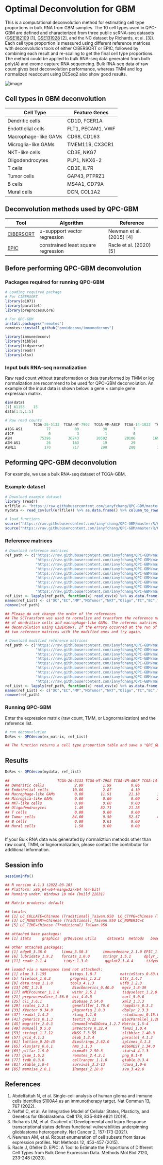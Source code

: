 # Optimal Deconvolution for GBM   


This is a computational deconvolution method for estimating cell type proportions in bulk RNA from GBM samples. The 10 cell types used in QPC-GBM are defined and characterized from three public scRNA-seq datasets ([GSE182109](https://www.ncbi.nlm.nih.gov/geo/query/acc.cgi?acc=GSE182109) [1], [GSE131928](https://www.ncbi.nlm.nih.gov/geo/query/acc.cgi?acc=GSE131928) [2], and the NC dataset by Richards, et al. [3]). Each cell type proportion is measured using different reference matrices with deconvolution tools of either CIBERSORT or EPIC, followed by combining each result and re-scaling to get the final cell type proportions. The method could be applied to bulk RNA-seq data generated from both poly(A) and exome capture RNA sequencing. Bulk RNA-seq data of raw count gives best deconvolution performance, whereas TMM and log normalized readcount using DESeq2 also show good results.
                         
     
![image](https://github.com/ianyfchang/QPC-GBM/blob/master/Fig/Github_fig.jpg)

                                       
## Cell types in GBM deconvolution
| Cell Type | Feature Genes
| --------- | --------------
|Dendritic cells|CD1D, FCER1A
|Endothelial cells|FLT1, PECAM1, VWF
|Macrophage-like GAMs|CD68, CD163
|Microglia-like GAMs|TMEM119, CX3CR1
|NKT-like cells|CD3E, NKG7
|Oligodendrocytes|PLP1, NKX6-2
|T cells |CD3E, IL7R
|Tumor cells|GAP43, PTPRZ1
|B cells|MS4A1, CD79A
|Mural cells|DCN, COL1A2


## Deconvolution methods used by QPC-GBM
| Tool | Algorithm | Reference
| ---- | --------- | ----------
| [CIBERSORT](https://cibersortx.stanford.edu/) | &#965;-suppport vector regression | Newman et al. (2015) [4]
| [EPIC](https://cibersortx.stanford.edu/) | constrained least square regression | Racle et al. (2020) [5]


## Before performing QPC-GBM deconvolution
### Packages required for running QPC-GBM
```R
# Loading required package
# For CIBERSORT
library(e1071)
library(parallel)
library(preprocessCore)

# For QPC-GBM
install.packages("remotes")
remotes::install_github("omnideconv/immunedeconv")

library(immunedeconv)
library(tibble)
library(tidyverse)
library(readr)
library(xlsx)                
```
                                    
### Input bulk RNA-seq normalization 
Raw read count without transformation or data transformed by TMM or log normalization are recommend to be used for QPC-GBM deconvolution.
An example of the input data is shown below: a gene × sample gene expression matrix.             
```R
dim(data)
[1] 61155    15
data[1:5,1:5]      

# Raw read counts
             TCGA-26-5133  TCGA-HT-7902  TCGA-VM-A8CF  TCGA-14-1823  TCGA-DU-6393
A1BG-AS1           77           89           38            7           72
A1CF                0            3            1            0            4
A2M             75396        36243        20502        20106        16941
A2M-AS1            26          163           19           29           31
A2ML1             170          717          290          280          351          

```


## Peforming QPC-GBM deconvolution      
For example, we use a bulk RNA-seq dataset of TCGA-GBM.
### Example dataset
```R
# Download example dataset
library (readr)
urlfile <- "https://raw.githubusercontent.com/ianyfchang/QPC-GBM/master/Sample/TCGA_Rawreadcounts.csv"
mydata <- read_csv(url(urlfile)) %>% as.data.frame() %>% column_to_rownames("...1")

# load functions
source("https://raw.githubusercontent.com/ianyfchang/QPC-GBM/master/R/CIBERSORT_modified.R")
source("https://raw.githubusercontent.com/ianyfchang/QPC-GBM/master/R/QPC_GBM_main.R")

```
### Reference matrices
```R
# Download reference matrices
ref_path <- c("https://raw.githubusercontent.com/ianyfchang/QPC-GBM/master/Reference_DB/Reference_DC_ori.csv",
              "https://raw.githubusercontent.com/ianyfchang/QPC-GBM/master/Reference_DB/Reference_EC_ori.csv",
              "https://raw.githubusercontent.com/ianyfchang/QPC-GBM/master/Reference_DB/Reference_MP_ori.csv",
              "https://raw.githubusercontent.com/ianyfchang/QPC-GBM/master/Reference_DB/Reference_MGTumor_ori.csv",
              "https://raw.githubusercontent.com/ianyfchang/QPC-GBM/master/Reference_DB/Reference_NKT_ori.csv",
              "https://raw.githubusercontent.com/ianyfchang/QPC-GBM/master/Reference_DB/Reference_Oligo_ori.csv",
              "https://raw.githubusercontent.com/ianyfchang/QPC-GBM/master/Reference_DB/Reference_TC_ori.csv",
              "https://raw.githubusercontent.com/ianyfchang/QPC-GBM/master/Reference_DB/Reference_BC_ori.csv",
              "https://raw.githubusercontent.com/ianyfchang/QPC-GBM/master/Reference_DB/Reference_MC_ori.csv")
ref_List <- lapply(ref_path, function(x) read_csv(x) %>% as.data.frame() %>% column_to_rownames("...1"))
names(ref_List) <- c("DC","EC","MP","MGTumor","NKT","Oligo","TC","BC","MC")
remove(ref_path)

## Please do not change the order of the references
## The SCTransform was used to normalize and transform the reference matriced for deconvolution aimed to estimated the proportions
## of dendritice cells and macrophage-like GAMs. The referenc matrices contain negative values that may cause errors when performing
## deconvolution using CIBERSORT. If the errors occurred at the run of dendritic cells or macrophage-like GAMs, you can replace the
## two reference matrices with the modified ones and try again.

# Download modified reference matrices
ref_path <- c("https://raw.githubusercontent.com/ianyfchang/QPC-GBM/master/Reference_DB/Reference_DC_mod.csv",
              "https://raw.githubusercontent.com/ianyfchang/QPC-GBM/master/Reference_DB/Reference_EC_ori.csv",
              "https://raw.githubusercontent.com/ianyfchang/QPC-GBM/master/Reference_DB/Reference_MP_mod.csv",
              "https://raw.githubusercontent.com/ianyfchang/QPC-GBM/master/Reference_DB/Reference_MGTumor_ori.csv",
              "https://raw.githubusercontent.com/ianyfchang/QPC-GBM/master/Reference_DB/Reference_NKT_ori.csv",
              "https://raw.githubusercontent.com/ianyfchang/QPC-GBM/master/Reference_DB/Reference_Oligo_ori.csv",
              "https://raw.githubusercontent.com/ianyfchang/QPC-GBM/master/Reference_DB/Reference_TC_ori.csv",
              "https://raw.githubusercontent.com/ianyfchang/QPC-GBM/master/Reference_DB/Reference_BC_ori.csv",
              "https://raw.githubusercontent.com/ianyfchang/QPC-GBM/master/Reference_DB/Reference_MC_ori.csv")
ref_List <- lapply(ref_path, function(x) read_csv(x) %>% as.data.frame() %>% column_to_rownames("...1"))
names(ref_List) <- c("DC","EC","MP","MGTumor","NKT","Oligo","TC","BC","MC")
remove(ref_path)

```

### Running QPC-GBM
Enter the expression matrix (raw count, TMM, or Lognormalization) and the reference list.
```R
# run deconvolution                
DeRes <- QPCdecon(ex_matrix, ref_List)

## The function returns a cell type proportion table and save a "QPC_GBM_result.csv" file
```

## Results   
```R
DeRes <- QPCdecon(mydata, ref_list)
  
##                      TCGA-26-5133 TCGA-HT-7902 TCGA-VM-A8CF TCGA-14-1823 TCGA-DU-6393
## Dendritic cells              2.88         1.99         0.86         1.74         5.42
## Endothelial cells           10.06         2.87         4.10         9.72        22.64
## Macrophage-like GAMs         0.00        11.91        21.18        18.65         0.00
## Microglia-like GAMs          0.00         0.00         0.00        20.95         0.00
## NKT-like cells               0.00         0.00         0.00         0.00         0.00
## Oligodendrocytes             1.49        82.71        21.28         0.53        13.68
## T cells                      0.00         0.00         0.00         0.00         0.00
## Tumor cells                 84.00         0.50        52.57        45.03        58.26
## B cells                      0.00         0.01         0.00         0.00         0.00
## Mural cells                  1.58         0.00         0.00         3.39         0.00



```

                                                                                                                                 
If your Bulk RNA data was generated by normaliztion methods other than raw count, TMM, or lognormalization, please contact the contributor for additional information.


## Session info     
```R
sessionInfo()
```   

```R
## R version 4.1.3 (2022-03-10)
## Platform: x86_64-w64-mingw32/x64 (64-bit)
## Running under: Windows 10 x64 (build 22631)

## Matrix products: default     

## locale:
## [1] LC_COLLATE=Chinese (Traditional)_Taiwan.950  LC_CTYPE=Chinese (Traditional)_Taiwan.950   
## [3] LC_MONETARY=Chinese (Traditional)_Taiwan.950 LC_NUMERIC=C                                
## [5] LC_TIME=Chinese (Traditional)_Taiwan.950

## attached base packages:
## [1] stats     graphics  grDevices utils     datasets  methods   base     

## other attached packages:
## [1] edgeR_3.36.0       limma_3.50.3       immunedeconv_2.1.0 EPIC_1.1.6         xlsx_0.6.5        
## [6] lubridate_1.9.2    forcats_1.0.0      stringr_1.5.1      dplyr_1.1.2        purrr_1.0.1       
## [11] readr_2.1.4        tidyr_1.3.0        ggplot2_3.4.4      tidyverse_2.0.0    tibble_3.2.1      

## loaded via a namespace (and not attached):
## [1] nlme_3.1-155           bitops_1.0-7           matrixStats_0.63.0     bit64_4.0.5           
## [5] filelock_1.0.2         progress_1.2.3         httr_1.4.7             GenomeInfoDb_1.30.1   
## [9] data.tree_1.1.0        tools_4.1.3            utf8_1.2.3             R6_2.5.1              
## [13] DBI_1.2.0              BiocGenerics_0.40.0    mgcv_1.8-39            colorspace_2.1-0      
## [17] mMCPcounter_1.1.0      withr_2.5.2            tidyselect_1.2.0       prettyunits_1.2.0     
## [21] preprocessCore_1.56.0  bit_4.0.5              curl_5.0.0             compiler_4.1.3        
## [25] cli_3.6.1              Biobase_2.54.0         xml2_1.3.3             ComICS_1.0.4          
## [29] scales_1.2.1           genefilter_1.76.0      rappdirs_0.3.3         digest_0.6.31         
## [33] XVector_0.34.0         pkgconfig_2.0.3        dbplyr_2.3.3           fastmap_1.1.1         
## [37] readxl_1.4.2           rlang_1.1.0            rstudioapi_0.15.0      RSQLite_2.3.1         
## [41] generics_0.1.3         testit_0.13            BiocParallel_1.28.3    RCurl_1.98-1.12       
## [45] magrittr_2.0.3         GenomeInfoDbData_1.2.7 Matrix_1.5-4           Rcpp_1.0.10           
## [49] munsell_0.5.0          S4Vectors_0.32.4       fansi_1.0.4            lifecycle_1.0.4       
## [53] stringi_1.7.12         MASS_7.3-55            zlibbioc_1.40.0        BiocFileCache_2.2.1   
## [57] grid_4.1.3             blob_1.2.4             parallel_4.1.3         crayon_1.5.2          
## [61] lattice_0.20-45        Biostrings_2.62.0      splines_4.1.3          annotate_1.72.0       
## [65] xlsxjars_0.6.1         hms_1.1.3              KEGGREST_1.34.0        locfit_1.5-9.7        
## [69] pillar_1.9.0           biomaRt_2.50.3         stats4_4.1.3           XML_3.99-0.14         
## [73] glue_1.6.2             remotes_2.4.2.1        png_0.1-8              vctrs_0.6.1           
## [77] tzdb_0.3.0             cellranger_1.1.0       gtable_0.3.4           cachem_1.0.7          
## [81] xtable_1.8-4           survival_3.2-13        rJava_1.0-6            AnnotationDbi_1.56.2  
## [85] memoise_2.0.1          IRanges_2.28.0         sva_3.42.0             timechange_0.2.0      

```


## References
1. Abdelfattah N, et al. Single-cell analysis of human glioma and immune cells identifies S100A4 as an immunotherapy target. Nat Commun 13, 767 (2022).
2. Neftel C, et al. An Integrative Model of Cellular States, Plasticity, and Genetics for Glioblastoma. Cell 178, 835-849 e821 (2019).
3. Richards LM, et al. Gradient of Developmental and Injury Response transcriptional states defines functional vulnerabilities underpinning glioblastoma heterogeneity. Nat Cancer 2, 157-173 (2021).
4. Newman AM, et al. Robust enumeration of cell subsets from tissue expression profiles. Nat Methods 12, 453-457 (2015).
5. Racle J, Gfeller D. EPIC: A Tool to Estimate the Proportions of Different Cell Types from Bulk Gene Expression Data. Methods Mol Biol 2120, 233-248 (2020).
